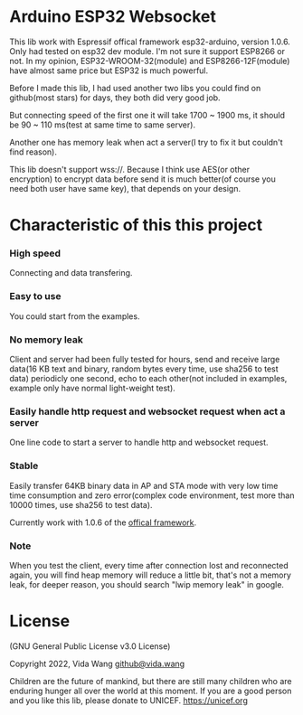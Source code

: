 # Arduino ESP32 Websocket
This lib work with Espressif offical framework esp32-arduino, version 1.0.6.
Only had tested on esp32 dev module. I'm not sure it support ESP8266 or not.
In my opinion, ESP32-WROOM-32(module) and ESP8266-12F(module) have almost same price but ESP32 is much powerful.

Before I made this lib, I had used another two libs you could find on github(most stars) for days, they both did very good job.

But connecting speed of the first one it will take 1700 ~ 1900 ms, it should be 90 ~ 110 ms(test at same time to same server).

Another one has memory leak when act a server(I try to fix it but couldn't find reason).

This lib doesn't support wss://. Because I think use AES(or other encryption) to encrypt data before send it is much better(of course you need both user have same key), that depends on your design.

# Characteristic of this this project

### High speed
Connecting and data transfering.

### Easy to use
You could start from the examples.

### No memory leak
Client and server had been fully tested for hours, send and receive large data(16 KB text and binary, random bytes every time, use sha256 to test data) periodicly one second, echo to each other(not included in examples, example only have normal light-weight test).

### Easily handle http request and websocket request when act a server
One line code to start a server to handle http and websocket request. 

### Stable
Easily transfer 64KB binary data in AP and STA mode with very low time time consumption and zero error(complex code environment, test more than 10000 times, use sha256 to test data).

Currently work with 1.0.6 of the [offical framework](https://github.com/espressif/arduino-esp32/releases/tag/1.0.6/).

### Note
When you test the client, every time after connection lost and reconnected again, you will find heap memory will reduce a little bit, that's not a memory leak, for deeper reason, you should search "lwip memory leak" in google.

# License
(GNU General Public License v3.0 License)

Copyright 2022, Vida Wang  <github@vida.wang>


Children are the future of mankind, but there are still many children who are enduring hunger all over the world at this moment. If you are a good person and you like this lib, please donate to UNICEF.
https://unicef.org
